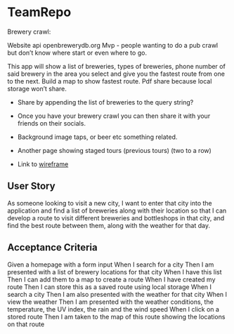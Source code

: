 # TeamRepo
Brewery crawl:

Website api openbrewerydb.org
Mvp - people wanting to do a pub crawl but don’t know where start or even where to go.

This app will show a list of breweries, types of breweries, phone number of said brewery  in the area you select and give you the fastest route from one to the next.
Build a map to show fastest route. 
Pdf share because local storage won’t share. 

- Share by appending the list of breweries to the query string? 

- Once you have your brewery crawl you can then share it with your friends on their socials.

- Background image taps, or beer etc something related. 

- Another page showing staged tours (previous tours) (two to a row) 

- Link to [wireframe](https://docs.google.com/presentation/d/1sa57tjAPviC49wgRLB6-E4JoyQ3QfeO553_733RTJrc/edit#slide=id.p)

## User Story
As someone looking to visit a new city, I want to enter that city into the application and find a list of breweries along with their location so that I can develop a route to visit different breweries and bottleshops in that city, and find the best route between them, along with the weather for that day.

## Acceptance Criteria
Given a homepage with a form input
When I search for a city
Then I am presented with a list of brewery locations for that city
When I have this list
Then I can add them to a map to create a route
When I have created my route
Then I can store this as a saved route using local storage
When I search a city
Then I am also presented with the weather for that city
When I view the weather
Then I am presented with the weather conditions, the temperature, the UV index, the rain and the wind speed
When I click on a stored route
Then I am taken to the map of this route showing the locations on that route